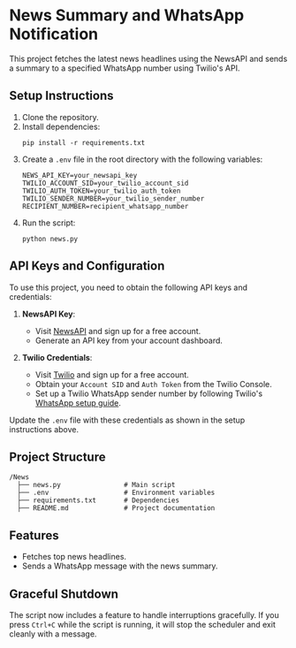 # News Summary and WhatsApp Notification

This project fetches the latest news headlines using the NewsAPI and sends a summary to a specified WhatsApp number using Twilio's API.

## Setup Instructions

1. Clone the repository.
2. Install dependencies:
   ```
   pip install -r requirements.txt
   ```
3. Create a `.env` file in the root directory with the following variables:
   ```
   NEWS_API_KEY=your_newsapi_key
   TWILIO_ACCOUNT_SID=your_twilio_account_sid
   TWILIO_AUTH_TOKEN=your_twilio_auth_token
   TWILIO_SENDER_NUMBER=your_twilio_sender_number
   RECIPIENT_NUMBER=recipient_whatsapp_number
   ```
4. Run the script:
   ```
   python news.py
   ```

## API Keys and Configuration

To use this project, you need to obtain the following API keys and credentials:

1. **NewsAPI Key**:
   - Visit [NewsAPI](https://newsapi.org/) and sign up for a free account.
   - Generate an API key from your account dashboard.

2. **Twilio Credentials**:
   - Visit [Twilio](https://www.twilio.com/) and sign up for a free account.
   - Obtain your `Account SID` and `Auth Token` from the Twilio Console.
   - Set up a Twilio WhatsApp sender number by following Twilio's [WhatsApp setup guide](https://www.twilio.com/whatsapp).

Update the `.env` file with these credentials as shown in the setup instructions above.

## Project Structure

```
/News
  ├── news.py                # Main script
  ├── .env                   # Environment variables
  ├── requirements.txt       # Dependencies
  ├── README.md              # Project documentation
```

## Features
- Fetches top news headlines.
- Sends a WhatsApp message with the news summary.

## Graceful Shutdown

The script now includes a feature to handle interruptions gracefully. If you press `Ctrl+C` while the script is running, it will stop the scheduler and exit cleanly with a message.